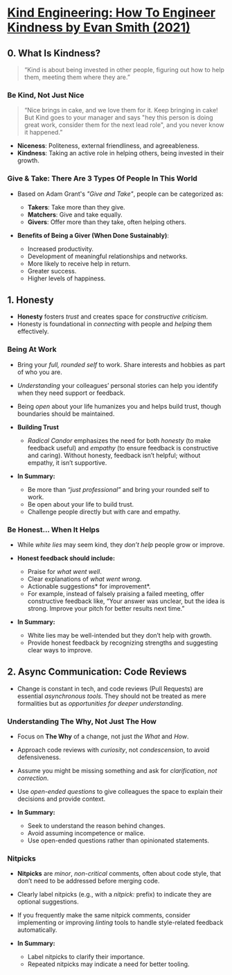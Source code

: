 # [Kind Engineering: How To Engineer Kindness by Evan Smith (2021)](https://kind.engineering/)

## 0. What Is Kindness?

> “Kind is about being invested in other people, figuring out how to help them, meeting them where they are.”

### Be Kind, Not Just Nice

> “Nice brings in cake, and we love them for it. Keep bringing in cake! But Kind goes to your manager and says "hey this person is doing great work, consider them for the next lead role", and you never know it happened.”

- **Niceness**: Politeness, external friendliness, and agreeableness.
- **Kindness**: Taking an active role in helping others, being invested in their growth.

### Give & Take: There Are 3 Types Of People In This World

- Based on Adam Grant's _"Give and Take"_, people can be categorized as:

  - **Takers**: Take more than they give.
  - **Matchers**: Give and take equally.
  - **Givers**: Offer more than they take, often helping others.

- **Benefits of Being a Giver (When Done Sustainably)**:

  - Increased productivity.
  - Development of meaningful relationships and networks.
  - More likely to receive help in return.
  - Greater success.
  - Higher levels of happiness.

## 1. Honesty

- **Honesty** fosters _trust_ and creates space for _constructive criticism_.
- Honesty is foundational in _connecting_ with people and _helping_ them effectively.

### Being At Work

- Bring your _full, rounded self_ to work. Share interests and hobbies as part of who you are.
- _Understanding_ your colleagues’ personal stories can help you identify when they need support or feedback.
- Being _open_ about your life humanizes you and helps build trust, though boundaries should be maintained.

- **Building Trust**

  - _Radical Candor_ emphasizes the need for both _honesty_ (to make feedback useful) and _empathy_ (to ensure feedback is constructive and caring). Without honesty, feedback isn’t helpful; without empathy, it isn’t supportive.

- **In Summary:**

  - Be more than _“just professional”_ and bring your rounded self to work.
  - Be open about your life to build trust.
  - Challenge people directly but with care and empathy.

### Be Honest… When It Helps

- While _white lies_ may seem kind, they _don’t help_ people grow or improve.

- **Honest feedback should include:**

  - Praise for _what went well_.
  - Clear explanations of _what went wrong_.
  - Actionable suggestions* for improvement*.
  - For example, instead of falsely praising a failed meeting, offer constructive feedback like, “Your answer was unclear, but the idea is strong. Improve your pitch for better results next time.”

- **In Summary:**

  - White lies may be well-intended but they don’t help with growth.
  - Provide honest feedback by recognizing strengths and suggesting clear ways to improve.

## 2. Async Communication: Code Reviews

- Change is constant in tech, and code reviews (Pull Requests) are essential _asynchronous tools_. They should not be treated as mere formalities but as _opportunities for deeper understanding_.

### Understanding The Why, Not Just The How

- Focus on **The Why** of a change, not just _the What_ and _How_.
- Approach code reviews with _curiosity_, not _condescension_, to avoid defensiveness.
- Assume you might be missing something and ask for _clarification_, _not correction_.
- Use _open-ended questions_ to give colleagues the space to explain their decisions and provide context.

- **In Summary:**

  - Seek to understand the reason behind changes.
  - Avoid assuming incompetence or malice.
  - Use open-ended questions rather than opinionated statements.

### Nitpicks

- **Nitpicks** are _minor_, _non-critical_ comments, often about code style, that don’t need to be addressed before merging code.
- Clearly label nitpicks (e.g., with a _nitpick:_ prefix) to indicate they are optional suggestions.
- If you frequently make the same nitpick comments, consider implementing or improving _linting_ tools to handle style-related feedback automatically.

- **In Summary:**

  - Label nitpicks to clarify their importance.
  - Repeated nitpicks may indicate a need for better tooling.
